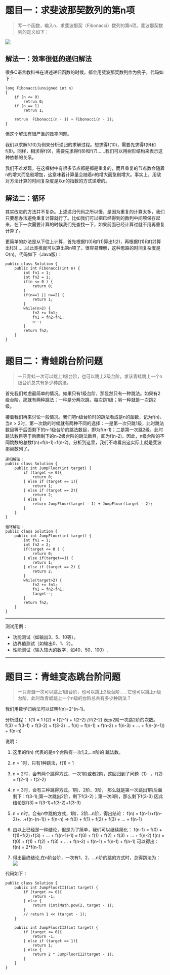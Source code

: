 # 题目一：求斐波那契数列的第n项

> 写一个函数，输入n，求斐波那契（Fibonacci）数列的第n项。斐波那契数列的定义如下：


![](http://oqthot1vw.bkt.clouddn.com/%E5%89%91%E6%8C%87offer%20%E9%A2%98%E7%9B%AE10%20%E6%96%90%E6%B3%A2%E9%82%A3%E5%A5%91%E6%95%B0%E5%88%97%28%E6%96%90%E6%B3%A2%E9%82%A3%E5%A5%91%E6%95%B0%E5%88%97%E5%AE%9A%E4%B9%89%EF%BC%89.png)

## 解法一：效率很低的递归解法

很多C语言教科书在讲述递归函数的时候，都会用斐波那契数列作为例子，代码如下：

```
long Fibonacci(unsigned int n)
{
	if (n <= 0)
		retrun 0;
	if (n == 1)
		retrun 1;
	
	retrun  Fibonacci(n - 1) + Fibonacci(n - 2);
}
```

但这个解法有很严重的效率问题。

我们以求解f(10)为例来分析递归的求解过程。想求得f(10)，需要先求得f(9)和f(8)。同样，相求得f(9)，需要先求得f(8)和f(7)......我们可以用树形结构来表示这种依赖的关系。

我们不难发现，在这棵树中有很多节点都是都是重复的，而且重复的节点数会随着n的增大而急剧增加，这意味着计算量会随着n的增大而急剧增大。事实上，用敌对方法计算的时间复杂度是以n的指数的方式递增的。

## 解法二：循环

其实改进的方法并不复杂。上述递归代码之所以慢，是因为重复的计算太多，我们只要想办法避免重复计算就行了。比如我们可以把已经得到的数列中间项保存起来，在下一次需要计算的时候我们先查找一下，如果前面已经计算过就不用再重复计算了。

更简单的办法是从下往上计算，首先根据f(0)和f(1)算出f(2)，再根据f(1)和f(2)算出f(3)......以此类推就可以算出第n项了。很容易理解，这种思路的时间复杂度是O(n)。代码如下（Java版）：

```
public class Solution {
    public int Fibonacci(int n) {
        int fn1 = 1;
        int fn2 = 1;
        if(n <= 0 ) {
            return 0;
        }
        if(n==1 || n==2) {
            return 1;
        }
        while(n>2) {
            fn2 += fn1;
            fn1 = fn2-fn1;
            n--;
        }
        return fn2;
    }
}
```

# 题目二：青蛙跳台阶问题

> 一只青蛙一次可以跳上1级台阶，也可以跳上2级台阶。求该青蛙跳上一个n级台阶总共有多少种跳法。

首先我们考虑最简单的情况。如果只有1级台阶，那显然只有一种跳法。如果有2级台阶，那就有两种跳法：一种是分两次跳，每次跳1级；另一种就是一次跳2级。

接着我们再来讨论一般情况。我们吧n级台阶时的跳法看成是n的函数，记为f(n)。当n > 2时，第一次跳的时候就有两种不同的选择：一是第一次只跳1级，此时跳法数目等于后面剩下的n-1级台阶的跳法数目，即为f(n-1)；二是第一次跳2级，此时跳法数目等于后面剩下的n-2级台阶的跳法数目，即为f(n-2)。因此，n级台阶的不同跳数的总数f(n)=f(n-1)+f(n-2)。分析到这里，我们不难看出这实际上就是斐波那契数列了。

```
递归解法：
public class Solution {
    public int JumpFloor(int target) {
		if (target <= 0){
		    return 0;
		} else if (target == 1){
		    return 1;
		} else if (target == 2){
		    return 2;
		} else {
		    return JumpFloor(target - 1) + JumpFloor(target - 2);
		}
    }
}
```

```
循环解法：
public class Solution {
    public int JumpFloor(int target) {
        int fn1 = 1;
        int fn2 = 2;
        if(target <= 0 ) {
            return 0;
        } else if(target==1) {
            return 1;
        } else if (target == 2) {
            return 2;
        }
        while(target>2) {
            fn2 += fn1;
            fn1 = fn2-fn1;
            target--;
        }
        return fn2;
    }
}
```
---
测试用例：
- 功能测试（如输出3、5、10等）。
- 边界值测试（如输出0、1、2）。
- 性能测试（输入较大的数字，如40、50、100）.
---

# 题目三：青蛙变态跳台阶问题

> 一只青蛙一次可以跳上1级台阶，也可以跳上2级台阶......它也可以跳上n级台阶，此时改青蛙跳上一个n级的台阶总共有多少种跳法？

我们用数学归纳法可以证明f(n)=2^(n-1)。

分析过程：
f(1) = 1
f(2) = f(2-1) + f(2-2)         //f(2-2) 表示2阶一次跳2阶的次数。
f(3) = f(3-1) + f(3-2) + f(3-3) 
...
f(n) = f(n-1) + f(n-2) + f(n-3) + ... + f(n-(n-1)) + f(n-n) 

说明： 
1. 这里的f(n) 代表的是n个台阶有一次1,2,...n阶的 跳法数。
2. n = 1时，只有1种跳法，f(1) = 1
3. n = 2时，会有两个跳得方式，一次1阶或者2阶，这回归到了问题（1） ，f(2) = f(2-1) + f(2-2) 
4. n = 3时，会有三种跳得方式，1阶、2阶、3阶，
    那么就是第一次跳出1阶后面剩下：f(3-1);第一次跳出2阶，剩下f(3-2)；第一次3阶，那么剩下f(3-3)
    因此结论是f(3) = f(3-1)+f(3-2)+f(3-3)
5. n = n时，会有n中跳的方式，1阶、2阶...n阶，得出结论：
    f(n) = f(n-1)+f(n-2)+...+f(n-(n-1)) + f(n-n) => f(0) + f(1) + f(2) + f(3) + ... + f(n-1)
    
6. 由以上已经是一种结论，但是为了简单，我们可以继续简化：
    f(n-1) = f(0) + f(1)+f(2)+f(3) + ... + f((n-1)-1) = f(0) + f(1) + f(2) + f(3) + ... + f(n-2)
    f(n) = f(0) + f(1) + f(2) + f(3) + ... + f(n-2) + f(n-1) = f(n-1) + f(n-1)
    可以得出：
    f(n) = 2*f(n-1)
    
7. 得出最终结论,在n阶台阶，一次有1、2、...n阶的跳的方式时，总得跳法为：
![](http://oqthot1vw.bkt.clouddn.com/%E5%89%91%E6%8C%87offer%20%E9%A2%98%E7%9B%AE10%20%E6%96%90%E6%B3%A2%E9%82%A3%E5%A5%91%E6%95%B0%E5%88%97%28%E5%8F%98%E6%80%81%E8%B7%B3%E5%8F%B0%E9%98%B6%EF%BC%89.png)

代码如下：

```
public class Solution {
    public int JumpFloorII1(int target) {
        if (target <= 0){
            return -1;
        } else {
            return (int)Math.pow(2, target - 1);
        }
        // return 1 << (target - 1);
    }

    public int JumpFloorII2(int target) {
        if (target <= 0){
            return -1;
        } else if (target == 1){
            return 1;
        } else {
            return 2 * JumpFloorII2(target - 1);
        }
    }
}
```